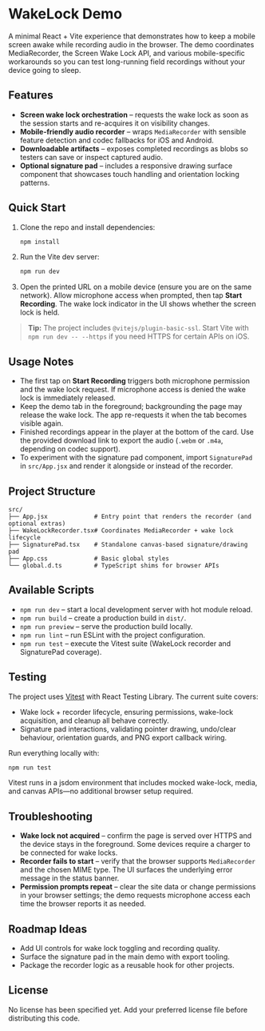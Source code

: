 # WakeLock Demo

A minimal React + Vite experience that demonstrates how to keep a mobile screen awake while recording audio in the browser. The demo coordinates MediaRecorder, the Screen Wake Lock API, and various mobile-specific workarounds so you can test long-running field recordings without your device going to sleep.

## Features

- **Screen wake lock orchestration** – requests the wake lock as soon as the session starts and re-acquires it on visibility changes.
- **Mobile-friendly audio recorder** – wraps `MediaRecorder` with sensible feature detection and codec fallbacks for iOS and Android.
- **Downloadable artifacts** – exposes completed recordings as blobs so testers can save or inspect captured audio.
- **Optional signature pad** – includes a responsive drawing surface component that showcases touch handling and orientation locking patterns.

## Quick Start

1. Clone the repo and install dependencies:
   ```bash
   npm install
   ```
2. Run the Vite dev server:
   ```bash
   npm run dev
   ```
3. Open the printed URL on a mobile device (ensure you are on the same network). Allow microphone access when prompted, then tap **Start Recording**. The wake lock indicator in the UI shows whether the screen lock is held.

> **Tip:** The project includes `@vitejs/plugin-basic-ssl`. Start Vite with `npm run dev -- --https` if you need HTTPS for certain APIs on iOS.

## Usage Notes

- The first tap on **Start Recording** triggers both microphone permission and the wake lock request. If microphone access is denied the wake lock is immediately released.
- Keep the demo tab in the foreground; backgrounding the page may release the wake lock. The app re-requests it when the tab becomes visible again.
- Finished recordings appear in the player at the bottom of the card. Use the provided download link to export the audio (`.webm` or `.m4a`, depending on codec support).
- To experiment with the signature pad component, import `SignaturePad` in `src/App.jsx` and render it alongside or instead of the recorder.

## Project Structure

```text
src/
├── App.jsx             # Entry point that renders the recorder (and optional extras)
├── WakeLockRecorder.tsx# Coordinates MediaRecorder + wake lock lifecycle
├── SignaturePad.tsx    # Standalone canvas-based signature/drawing pad
├── App.css             # Basic global styles
└── global.d.ts         # TypeScript shims for browser APIs
```

## Available Scripts

- `npm run dev` – start a local development server with hot module reload.
- `npm run build` – create a production build in `dist/`.
- `npm run preview` – serve the production build locally.
- `npm run lint` – run ESLint with the project configuration.
- `npm run test` – execute the Vitest suite (WakeLock recorder and SignaturePad coverage).

## Testing

The project uses [Vitest](https://vitest.dev/) with React Testing Library. The current suite covers:

- Wake lock + recorder lifecycle, ensuring permissions, wake-lock acquisition, and cleanup all behave correctly.
- Signature pad interactions, validating pointer drawing, undo/clear behaviour, orientation guards, and PNG export callback wiring.

Run everything locally with:

```bash
npm run test
```

Vitest runs in a jsdom environment that includes mocked wake-lock, media, and canvas APIs—no additional browser setup required.

## Troubleshooting

- **Wake lock not acquired** – confirm the page is served over HTTPS and the device stays in the foreground. Some devices require a charger to be connected for wake locks.
- **Recorder fails to start** – verify that the browser supports `MediaRecorder` and the chosen MIME type. The UI surfaces the underlying error message in the status banner.
- **Permission prompts repeat** – clear the site data or change permissions in your browser settings; the demo requests microphone access each time the browser reports it as needed.

## Roadmap Ideas

- Add UI controls for wake lock toggling and recording quality.
- Surface the signature pad in the main demo with export tooling.
- Package the recorder logic as a reusable hook for other projects.

## License

No license has been specified yet. Add your preferred license file before distributing this code.
